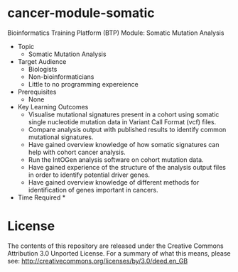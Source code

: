 # cancer-module-somatic
Bioinformatics Training Platform (BTP) Module: Somatic Mutation Analysis

  * Topic
    * Somatic Mutation Analysis
  * Target Audience
    * Biologists
	* Non-bioinformaticians
	* Little to no programming expereience
  * Prerequisites
    * None
  * Key Learning Outcomes
    * Visualise mutational signatures present in a cohort using somatic single nucleotide mutation data in Variant Call Format (vcf) files.
    * Compare analysis output with published results to identify common mutational signatures.
    * Have gained overview knowledge of how somatic signatures can help with cohort cancer analysis.
	* Run the IntOGen analysis software on cohort mutation data.
    * Have gained experience of the structure of the analysis output files in order to identify potential driver genes.
    * Have gained overview knowledge of different methods for identification of genes important in cancers.
  * Time Required
    * 

License
=======
The contents of this repository are released under the Creative Commons
Attribution 3.0 Unported License. For a summary of what this means,
please see:
http://creativecommons.org/licenses/by/3.0/deed.en_GB

